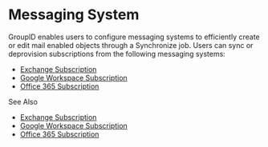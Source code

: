 # Messaging System

GroupID enables users to configure messaging systems to efficiently create or edit mail enabled
objects through a Synchronize job. Users can sync or deprovision subscriptions from the following
messaging systems:

- [Exchange Subscription](/docs/groupid/11.0/groupid/portal/synchronize/job/exchange.md)
- [Google Workspace Subscription](/docs/groupid/11.0/groupid/portal/synchronize/job/googleapp.md)
- [Office 365 Subscription](/docs/groupid/11.0/groupid/portal/synchronize/job/office365.md)

See Also

- [Exchange Subscription](/docs/groupid/11.0/groupid/portal/synchronize/job/exchange.md)
- [Google Workspace Subscription](/docs/groupid/11.0/groupid/portal/synchronize/job/googleapp.md)
- [Office 365 Subscription](/docs/groupid/11.0/groupid/portal/synchronize/job/office365.md)

